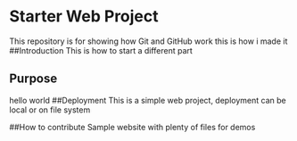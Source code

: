 # Starter Web Project

This repository is for showing how Git and GitHub work
this is how i made it
##Introduction
This is how to start a different part
## Purpose
hello world
##Deployment
This is a simple web project, deployment can be local or on file system

##How to contribute
Sample website with plenty of files for demos